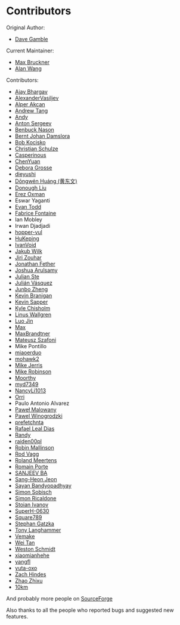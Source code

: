 Contributors
============

Original Author: 
- [Dave Gamble](https://github.com/DaveGamble)  

Current Maintainer: 
- [Max Bruckner](https://github.com/FSMaxB) 
- [Alan Wang](https://github.com/Alanscut)

Contributors:  
* [Ajay Bhargav](https://github.com/ajaybhargav)
* [AlexanderVasiljev](https://github.com/AlexanderVasiljev)
* [Alper Akcan](https://github.com/alperakcan)
* [Andrew Tang](https://github.com/singku)
* [Andy](https://github.com/mlh0101)
* [Anton Sergeev](https://github.com/anton-sergeev)
* [Benbuck Nason](https://github.com/bnason-nf)
* [Bernt Johan Damslora](https://github.com/bjda)
* [Bob Kocisko](https://github.com/bobkocisko)
* [Christian Schulze](https://github.com/ChristianSch)
* [Casperinous](https://github.com/Casperinous)
* [ChenYuan](https://github.com/zjuchenyuan)
* [Debora Grosse](https://github.com/DeboraG)
* [dieyushi](https://github.com/dieyushi)
* [Dōngwén Huáng (黄东文)](https://github.com/DongwenHuang)
* [Donough Liu](https://github.com/ldm0)
* [Erez Oxman](https://github.com/erez-o)
* Eswar Yaganti
* [Evan Todd](https://github.com/etodd)
* [Fabrice Fontaine](https://github.com/ffontaine)
* Ian Mobley
* Irwan Djadjadi
* [hopper-vul](https://github.com/hopper-vul)
* [HuKeping](https://github.com/HuKeping)
* [IvanVoid](https://github.com/npi3pak)
* [Jakub Wilk](https://github.com/jwilk)
* [Jiri Zouhar](https://github.com/loigu)
* [Jonathan Fether](https://github.com/jfether)
* [Joshua Arulsamy](https://github.com/jarulsamy)
* [Julian Ste](https://github.com/julian-st)
* [Julián Vásquez](https://github.com/juvasquezg)
* [Junbo Zheng](https://github.com/Junbo-Zheng)
* [Kevin Branigan](https://github.com/kbranigan)
* [Kevin Sapper](https://github.com/sappo)
* [Kyle Chisholm](https://github.com/ChisholmKyle)
* [Linus Wallgren](https://github.com/ecksun)
* [Luo Jin](https://github.com/Up-wind)
* [Max](https://github.com/maebex)
* [MaxBrandtner](https://github.com/MaxBrandtner)
* [Mateusz Szafoni](https://github.com/raiden00pl)
* Mike Pontillo
* [miaoerduo](https://github.com/miaoerduo)
* [mohawk2](https://github.com/mohawk2)
* [Mike Jerris](https://github.com/mjerris)
* [Mike Robinson](https://github.com/mhrobinson)
* [Moorthy](https://github.com/moorthy-bs)
* [myd7349](https://github.com/myd7349)
* [NancyLi1013](https://github.com/NancyLi1013)
* [Orri](https://github.com/sbvoxel)
* Paulo Antonio Alvarez
* [Paweł Malowany](https://github.com/PawelMalowany)
* [Pawel Winogrodzki](https://github.com/PawelWMS)
* [prefetchnta](https://github.com/prefetchnta)
* [Rafael Leal Dias](https://github.com/rafaeldias)
* [Randy](https://github.com/randy408)
* [raiden00pl](https://github.com/raiden00pl)
* [Robin Mallinson](https://github.com/rmallins)
* [Rod Vagg](https://github.com/rvagg)
* [Roland Meertens](https://github.com/rmeertens)
* [Romain Porte](https://github.com/MicroJoe)
* [SANJEEV BA](https://github.com/basanjeev)
* [Sang-Heon Jeon](https://github.com/lntuition)
* [Sayan Bandyopadhyay](https://github.com/saynb)
* [Simon Sobisch](https://github.com/GitMensch)
* [Simon Ricaldone](https://github.com/simon-p-r)
* [Stoian Ivanov](https://github.com/sdrsdr)
* [SuperH-0630](https://github.com/SuperH-0630)
* [Square789](https://github.com/Square789)
* [Stephan Gatzka](https://github.com/gatzka)
* [Tony Langhammer](https://github.com/BigBrainAFK)
* [Vemake](https://github.com/vemakereporter)
* [Wei Tan](https://github.com/tan-wei)
* [Weston Schmidt](https://github.com/schmidtw)
* [xiaomianhehe](https://github.com/xiaomianhehe)
* [yangfl](https://github.com/yangfl)
* [yuta-oxo](https://github.com/yuta-oxo)
* [Zach Hindes](https://github.com/zhindes)
* [Zhao Zhixu](https://github.com/zhaozhixu)
* [10km](https://github.com/10km)

And probably more people on [SourceForge](https://sourceforge.net/p/cjson/bugs/search/?q=status%3Aclosed-rejected+or+status%3Aclosed-out-of-date+or+status%3Awont-fix+or+status%3Aclosed-fixed+or+status%3Aclosed&page=0)

Also thanks to all the people who reported bugs and suggested new features.
